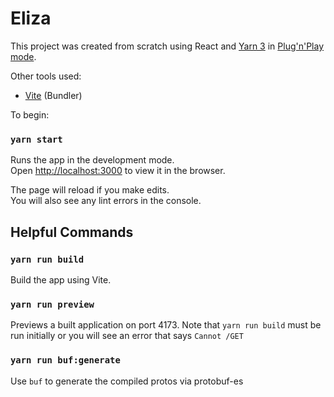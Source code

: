 # Eliza

This project was created from scratch using React and [Yarn 3](https://yarnpkg.com) in [Plug'n'Play mode](https://yarnpkg.com/features/pnp).

Other tools used:

* [Vite](https://vitejs.dev/) (Bundler)

To begin:

### `yarn start`

Runs the app in the development mode.\
Open [http://localhost:3000](http://localhost:3000) to view it in the browser.

The page will reload if you make edits.\
You will also see any lint errors in the console.

## Helpful Commands

### `yarn run build`

Build the app using Vite.

### `yarn run preview`

Previews a built application on port 4173.  Note that `yarn run build` must be run initially or you will see an error 
that says `Cannot /GET`

### `yarn run buf:generate`

Use `buf` to generate the compiled protos via protobuf-es

